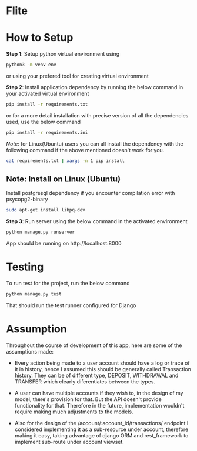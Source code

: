 # Flite

# How to Setup
**Step 1**: Setup python virtual environment using
```bash
python3 -m venv env
```
or using your prefered tool for creating virtual environment

**Step 2**: Install application dependency by running the below command in your activated virtual environment
```bash
pip install -r requirements.txt
```
or for a more detail installation with precise version of all the dependencies used, use the below command
```bash
pip install -r requirements.ini
```
*Note*: for Linux(Ubuntu) users you can all install the dependency with the following command if the above mentioned doesn't work for you.
```bash
cat requirements.txt | xargs -n 1 pip install
```
## Note: Install on Linux (Ubuntu)
Install postgresql dependency if you encounter compilation error with psycopg2-binary

```bash
sudo apt-get install libpq-dev
```

**Step 3**: Run server using the below command in the activated environment
```bash
python manage.py runserver
```
App should be running on http://localhost:8000

# Testing
To run test for the project, run the below command
```bash
python manage.py test
```
That should run the test runner configured for Django

# Assumption
Throughout the course of development of this app, here are some of the assumptions made:

- Every action being made to a user account should have a log or trace of it in history, hence I assumed this should be generally called Transaction history. They can be of different type, DEPOSIT, WITHDRAWAL and TRANSFER which clearly diferentiates between the types.

- A user can have multiple accounts if they wish to, in the design of my model, there's provision for that. But the API doesn't provide functionality for that. Therefore in the future, implementation wouldn't require making much adjustments to the models.

- Also for the design of the /account/:account_id/transactions/ endpoint I considered implementing it as a sub-resource under account, therefore making it easy, taking advantage of django ORM and rest_framework to implement sub-route under account viewset.
